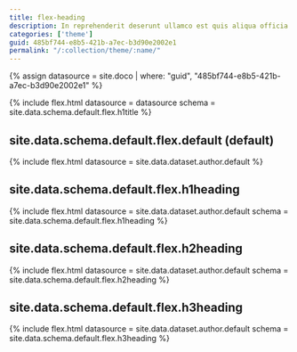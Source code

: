 ```yaml
---
title: flex-heading
description: In reprehenderit deserunt ullamco est quis aliqua officia.Proident minim dolore eu veniam consectetur velit velit sint consectetur aliquip.In consequat ex aliqua eu eu amet voluptate eiusmod enim sunt laborum.Aliqua sit ea sunt laboris id laborum id labore tempor.Excepteur eu ex cupidatat labore aute duis quis eiusmod Lorem ea eiusmod commodo.Officia sunt dolore velit duis culpa do voluptate laboris adipisicing.Culpa aliqua nostrud aliqua excepteur.Quis voluptate adipisicing fugiat dolore ut eu est dolore anim sunt velit laboris proident et.Pariatur tempor id eu cillum officia eiusmod dolore nisi elit esse in exercitation.
categories: ['theme']
guid: 485bf744-e8b5-421b-a7ec-b3d90e2002e1
permalink: "/:collection/theme/:name/"
---
```

<!-- v1.2.121 pages/includes/flex-title.md-->

{% assign datasource = site.doco | where: "guid", "485bf744-e8b5-421b-a7ec-b3d90e2002e1" %}

{% include flex.html datasource = datasource
                     schema = site.data.schema.default.flex.h1title %}

## site.data.schema.default.flex.default (default)

{% include flex.html datasource = site.data.dataset.author.default %}

## site.data.schema.default.flex.h1heading

{% include flex.html datasource = site.data.dataset.author.default
                       schema = site.data.schema.default.flex.h1heading %}

## site.data.schema.default.flex.h2heading

{% include flex.html datasource = site.data.dataset.author.default
                     schema = site.data.schema.default.flex.h2heading %}

## site.data.schema.default.flex.h3heading

{% include flex.html datasource = site.data.dataset.author.default
                       schema = site.data.schema.default.flex.h3heading %}
